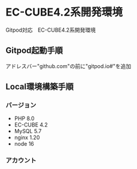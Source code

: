 # EC-CUBE4.2系開発環境 

Gitpod対応　EC-CUBE4.2系開発環境

## Gitpod起動手順
アドレスバー"github.com"の前に"gitpod.io#"を追加

## Local環境構築手順


### バージョン
- PHP 8.0
- EC-CUBE 4.2
- MySQL 5.7
- nginx 1.20
- node 16

### アカウント
